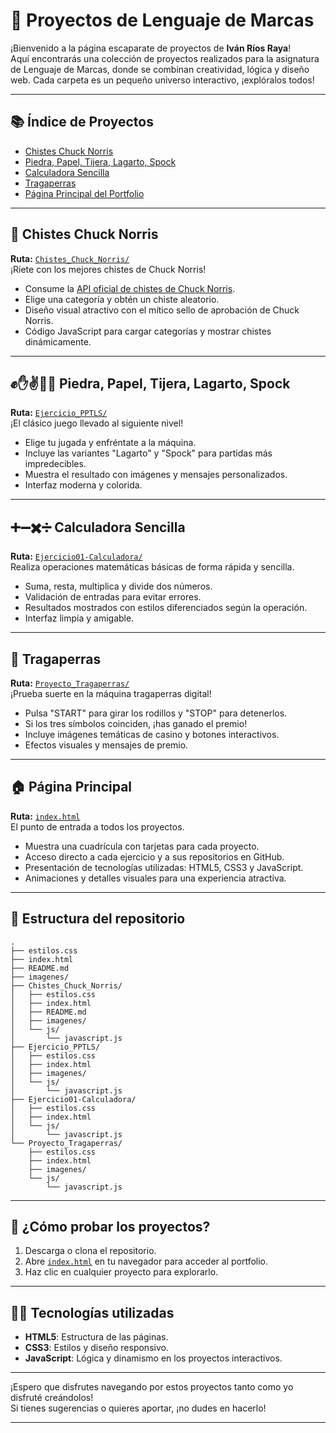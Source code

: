 # 🎲 Proyectos de Lenguaje de Marcas

¡Bienvenido a la página escaparate de proyectos de **Iván Ríos Raya**!  
Aquí encontrarás una colección de proyectos realizados para la asignatura de Lenguaje de Marcas, donde se combinan creatividad, lógica y diseño web. Cada carpeta es un pequeño universo interactivo, ¡explóralos todos!

---

## 📚 Índice de Proyectos

- [Chistes Chuck Norris](#chistes-chuck-norris)
- [Piedra, Papel, Tijera, Lagarto, Spock](#piedra-papel-tijera-lagarto-spock)
- [Calculadora Sencilla](#calculadora-sencilla)
- [Tragaperras](#tragaperras)
- [Página Principal del Portfolio](#página-principal-del-portfolio)

---

## 🥋 Chistes Chuck Norris

**Ruta:** [`Chistes_Chuck_Norris/`](Chistes_Chuck_Norris/index.html)  
¡Ríete con los mejores chistes de Chuck Norris!  
- Consume la [API oficial de chistes de Chuck Norris](https://api.chucknorris.io/).
- Elige una categoría y obtén un chiste aleatorio.
- Diseño visual atractivo con el mítico sello de aprobación de Chuck Norris.
- Código JavaScript para cargar categorías y mostrar chistes dinámicamente.

---

## ✊✋✌️🦎🖖 Piedra, Papel, Tijera, Lagarto, Spock

**Ruta:** [`Ejercicio_PPTLS/`](Ejercicio_PPTLS/index.html)  
¡El clásico juego llevado al siguiente nivel!  
- Elige tu jugada y enfréntate a la máquina.
- Incluye las variantes "Lagarto" y "Spock" para partidas más impredecibles.
- Muestra el resultado con imágenes y mensajes personalizados.
- Interfaz moderna y colorida.

---

## ➕➖✖️➗ Calculadora Sencilla

**Ruta:** [`Ejercicio01-Calculadora/`](Ejercicio01-Calculadora/index.html)  
Realiza operaciones matemáticas básicas de forma rápida y sencilla.  
- Suma, resta, multiplica y divide dos números.
- Validación de entradas para evitar errores.
- Resultados mostrados con estilos diferenciados según la operación.
- Interfaz limpia y amigable.

---

## 🎰 Tragaperras

**Ruta:** [`Proyecto_Tragaperras/`](Proyecto_Tragaperras/index.html)  
¡Prueba suerte en la máquina tragaperras digital!  
- Pulsa "START" para girar los rodillos y "STOP" para detenerlos.
- Si los tres símbolos coinciden, ¡has ganado el premio!
- Incluye imágenes temáticas de casino y botones interactivos.
- Efectos visuales y mensajes de premio.

---

## 🏠 Página Principal 

**Ruta:** [`index.html`](index.html)  
El punto de entrada a todos los proyectos.  
- Muestra una cuadrícula con tarjetas para cada proyecto.
- Acceso directo a cada ejercicio y a sus repositorios en GitHub.
- Presentación de tecnologías utilizadas: HTML5, CSS3 y JavaScript.
- Animaciones y detalles visuales para una experiencia atractiva.

---


## 📁 Estructura del repositorio

```
.
├── estilos.css
├── index.html
├── README.md
├── imagenes/
├── Chistes_Chuck_Norris/
│   ├── estilos.css
│   ├── index.html
│   ├── README.md
│   ├── imagenes/
│   └── js/
│       └── javascript.js
├── Ejercicio_PPTLS/
│   ├── estilos.css
│   ├── index.html
│   ├── imagenes/
│   └── js/
│       └── javascript.js
├── Ejercicio01-Calculadora/
│   ├── estilos.css
│   ├── index.html
│   └── js/
│       └── javascript.js
└── Proyecto_Tragaperras/
    ├── estilos.css
    ├── index.html
    ├── imagenes/
    └── js/
        └── javascript.js
```

---

## 🚀 ¿Cómo probar los proyectos?

1. Descarga o clona el repositorio.
2. Abre [`index.html`](index.html) en tu navegador para acceder al portfolio.
3. Haz clic en cualquier proyecto para explorarlo.

---

## 👨‍💻 Tecnologías utilizadas

- **HTML5**: Estructura de las páginas.
- **CSS3**: Estilos y diseño responsivo.
- **JavaScript**: Lógica y dinamismo en los proyectos interactivos.

---

¡Espero que disfrutes navegando por estos proyectos tanto como yo disfruté creándolos!  
Si tienes sugerencias o quieres aportar, ¡no dudes en hacerlo!

---
